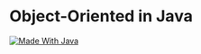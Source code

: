 # Object-Oriented in Java

[![Made With Java](https://forthebadge.com/images/badges/made-with-java.svg)](https://docs.oracle.com/en/java/) 